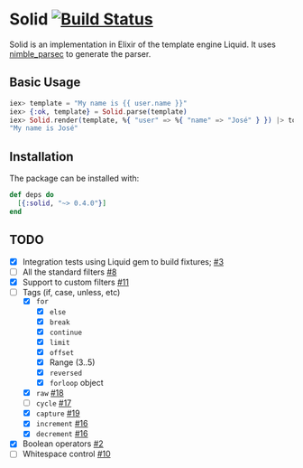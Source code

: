 # Solid [![Build Status](https://travis-ci.org/edgurgel/solid.svg?branch=master)](https://travis-ci.org/edgurgel/solid)

Solid is an implementation in Elixir of the template engine Liquid. It uses [nimble_parsec](https://github.com/plataformatec/nimble_parsec) to generate the parser.

## Basic Usage

```elixir
iex> template = "My name is {{ user.name }}"
iex> {:ok, template} = Solid.parse(template)
iex> Solid.render(template, %{ "user" => %{ "name" => "José" } }) |> to_string
"My name is José"
```

## Installation

The package can be installed with:

```elixir
def deps do
  [{:solid, "~> 0.4.0"}]
end
```


## TODO

* [x] Integration tests using Liquid gem to build fixtures; [#3](https://github.com/edgurgel/solid/pull/3)
* [ ] All the standard filters [#8](https://github.com/edgurgel/solid/issues/8)
* [x] Support to custom filters [#11](https://github.com/edgurgel/solid/issues/11)
* [ ] Tags (if, case, unless, etc)
  - [x] `for`
    - [x] `else`
    - [x] `break`
    - [x] `continue`
    - [x] `limit`
    - [x] `offset`
    - [x] Range (3..5)
    - [x] `reversed`
    - [x] `forloop` object
  - [x] `raw` [#18](https://github.com/edgurgel/solid/issues/18)
  - [ ] `cycle` [#17](https://github.com/edgurgel/solid/issues/17)
  - [x] `capture` [#19](https://github.com/edgurgel/solid/issues/19)
  - [x] `increment` [#16](https://github.com/edgurgel/solid/issues/16)
  - [x] `decrement` [#16](https://github.com/edgurgel/solid/issues/16)
* [x] Boolean operators [#2](https://github.com/edgurgel/solid/pull/2)
* [ ] Whitespace control [#10](https://github.com/edgurgel/solid/issues/10)
